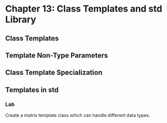 # Chapter 13: Class Templates and std Library

## Class Templates

## Template Non-Type Parameters

## Class Template Specialization

## Templates in std

### Lab

Create a matrix template class which can handle different data types.
